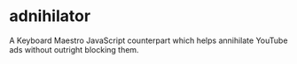 # adnihilator
A Keyboard Maestro JavaScript counterpart which helps annihilate YouTube ads without outright blocking them.
